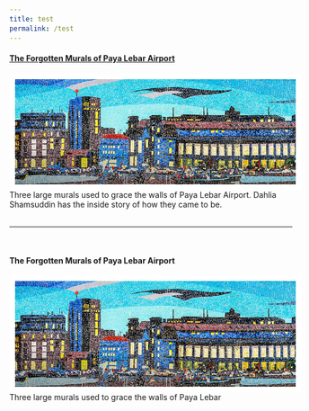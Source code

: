 ```yaml
---
title: test
permalink: /test
---
```

#### [**The Forgotten Murals of Paya Lebar Airport**](https://biblioasia.nlb.gov.sg/vol-17/issue-2/jul-sep-2021/murals)
<img src="/images/vol-17-issue-2/murals/Mural_Main2.jpg" style="float:left; width:500px; height:auto;  border:10px solid #FFFFFF"> <style>
responsive {max-width: 100%  height: auto;} </style>
Three large murals used to grace the walls of Paya Lebar Airport. Dahlia Shamsuddin has the inside story of how they came to be.
<br>
<br>
<hr>
<br>

<div class="container">
<a style="text-decoration:none; href=" target="_blank">
<h4><strong>The Forgotten Murals of Paya Lebar Airport</strong></h4> 
	<img src="/images/vol-17-issue-2/murals/Mural_Main2.jpg" style="float:left; width:500px; height:auto;  border:10px solid #FFFFFF">	
	<p>Three large murals used to grace the walls of Paya Lebar </p> </a> 
	</div>